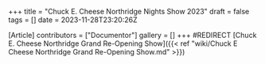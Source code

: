 +++
title = "Chuck E. Cheese Northridge Nights Show 2023"
draft = false
tags = []
date = 2023-11-28T23:20:26Z

[Article]
contributors = ["Documentor"]
gallery = []
+++
#REDIRECT [Chuck E. Cheese Northridge Grand Re-Opening Show]({{< ref "wiki/Chuck E Cheese Northridge Grand Re-Opening Show.md" >}})